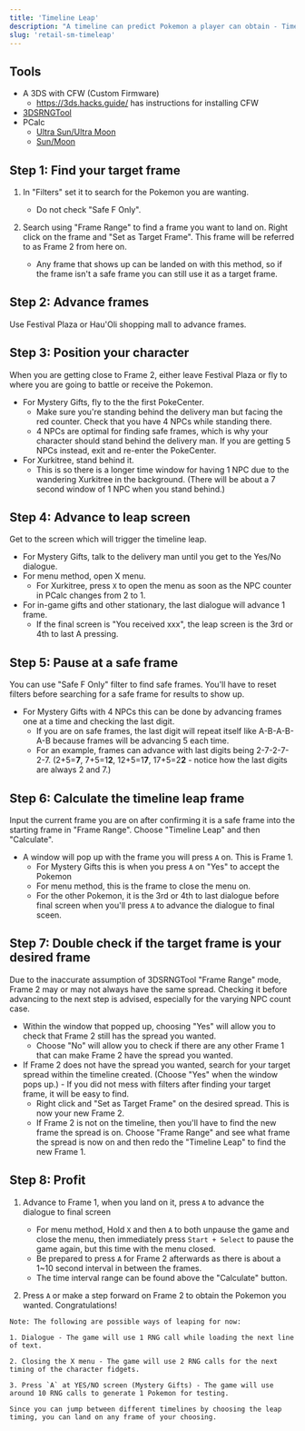 ```yaml
---
title: 'Timeline Leap'
description: "A timeline can predict Pokemon a player can obtain - Timeline leap allows a player to 'leap' onto specific timelines"
slug: 'retail-sm-timeleap'
---
```


## Tools

- A 3DS with CFW (Custom Firmware)
  - https://3ds.hacks.guide/ has instructions for installing CFW
- [3DSRNGTool](https://github.com/wwwwwwzx/3DSRNGTool/releases)
- PCalc
  - [Ultra Sun/Ultra Moon](https://pokemonrng.com/downloads/pcalc/pcalc-usum.zip)
  - [Sun/Moon](https://pokemonrng.com/downloads/pcalc/pcalc-sm.zip)

## Step 1: Find your target frame

1. In "Filters" set it to search for the Pokemon you are wanting.

   - Do not check "Safe F Only".

2. Search using "Frame Range" to find a frame you want to land on. Right click on the frame and "Set as Target Frame". This frame will be referred to as Frame 2 from here on.
   - Any frame that shows up can be landed on with this method, so if the frame isn't a safe frame you can still use it as a target frame.

## Step 2: Advance frames

Use Festival Plaza or Hau'Oli shopping mall to advance frames.

## Step 3: Position your character

When you are getting close to Frame 2, either leave Festival Plaza or fly to where you are going to battle or receive the Pokemon.

- For Mystery Gifts, fly to the the first PokeCenter.
  - Make sure you're standing behind the delivery man but facing the red counter. Check that you have 4 NPCs while standing there.
  - 4 NPCs are optimal for finding safe frames, which is why your character should stand behind the delivery man. If you are getting 5 NPCs instead, exit and re-enter the PokeCenter.
- For Xurkitree, stand behind it.
  - This is so there is a longer time window for having 1 NPC due to the wandering Xurkitree in the background. (There will be about a 7 second window of 1 NPC when you stand behind.)

## Step 4: Advance to leap screen

Get to the screen which will trigger the timeline leap.

- For Mystery Gifts, talk to the delivery man until you get to the Yes/No dialogue.
- For menu method, open X menu.
  - For Xurkitree, press `X` to open the menu as soon as the NPC counter in PCalc changes from 2 to 1.
- For in-game gifts and other stationary, the last dialogue will advance 1 frame.
  - If the final screen is "You received xxx", the leap screen is the 3rd or 4th to last A pressing.

## Step 5: Pause at a safe frame

You can use "Safe F Only" filter to find safe frames. You'll have to reset filters before searching for a safe frame for results to show up.

- For Mystery Gifts with 4 NPCs this can be done by advancing frames one at a time and checking the last digit.
  - If you are on safe frames, the last digit will repeat itself like A-B-A-B-A-B because frames will be advancing 5 each time.
  - For an example, frames can advance with last digits being 2-7-2-7-2-7. (2+5=**7**, 7+5=1**2**, 12+5=1**7**, 17+5=2**2** - notice how the last digits are always 2 and 7.)

## Step 6: Calculate the timeline leap frame

Input the current frame you are on after confirming it is a safe frame into the starting frame in "Frame Range". Choose "Timeline Leap" and then "Calculate".

- A window will pop up with the frame you will press `A` on. This is Frame 1.
  - For Mystery Gifts this is when you press `A` on "Yes" to accept the Pokemon
  - For menu method, this is the frame to close the menu on.
  - For the other Pokemon, it is the 3rd or 4th to last dialogue before final screen when you'll press `A` to advance the dialogue to final sceen.

## Step 7: Double check if the target frame is your desired frame

Due to the inaccurate assumption of 3DSRNGTool "Frame Range" mode, Frame 2 may or may not always have the same spread. Checking it before advancing to the next step is advised, especially for the varying NPC count case.

- Within the window that popped up, choosing "Yes" will allow you to check that Frame 2 still has the spread you wanted.
  - Choose "No" will allow you to check if there are any other Frame 1 that can make Frame 2 have the spread you wanted.
- If Frame 2 does not have the spread you wanted, search for your target spread within the timeline created. (Choose "Yes" when the window pops up.) - If you did not mess with filters after finding your target frame, it will be easy to find.
  - Right click and "Set as Target Frame" on the desired spread. This is now your new Frame 2.
  - If Frame 2 is not on the timeline, then you'll have to find the new frame the spread is on. Choose "Frame Range" and see what frame the spread is now on and then redo the "Timeline Leap" to find the new Frame 1.

## Step 8: Profit

1. Advance to Frame 1, when you land on it, press `A` to advance the dialogue to final screen

   - For menu method, Hold `X` and then `A` to both unpause the game and close the menu, then immediately press `Start + Select` to pause the game again, but this time with the menu closed.
   - Be prepared to press `A` for Frame 2 afterwards as there is about a 1~10 second interval in between the frames.
   - The time interval range can be found above the "Calculate" button.

2. Press `A` or make a step forward on Frame 2 to obtain the Pokemon you wanted. Congratulations!

```
Note: The following are possible ways of leaping for now:

1. Dialogue - The game will use 1 RNG call while loading the next line of text.

2. Closing the X menu - The game will use 2 RNG calls for the next timing of the character fidgets.

3. Press `A` at YES/NO screen (Mystery Gifts) - The game will use around 10 RNG calls to generate 1 Pokemon for testing.

Since you can jump between different timelines by choosing the leap timing, you can land on any frame of your choosing.
```
